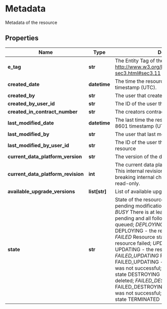 # Metadata

Metadata of the resource
## Properties
| Name | Type | Description | Notes |
| ------------ | ------------- | ------------- | ------------- |
| **e_tag** | **str** | The Entity Tag of the resource as defined in http://www.w3.org/Protocols/rfc2616/rfc2616-sec3.html#sec3.11 | [optional]  |
| **created_date** | **datetime** | The time the resource was created, ISO 8601 timestamp (UTC). | [optional]  |
| **created_by** | **str** | The user that created the resource | [optional]  |
| **created_by_user_id** | **str** | The ID of the user that created the resource | [optional]  |
| **created_in_contract_number** | **str** | The creators contractNumber | [optional]  |
| **last_modified_date** | **datetime** | The last time the resource was modified, ISO 8601 timestamp (UTC). | [optional]  |
| **last_modified_by** | **str** | The user that last modified the resource | [optional]  |
| **last_modified_by_user_id** | **str** | The ID of the user that last modified the resource | [optional]  |
| **current_data_platform_version** | **str** | The version of the data platform.  | [optional]  |
| **current_data_platform_revision** | **int** | The current data platform revision of a resource. This internal revision is used to roll out non-breaking internal changes. This attribute is read-only.  | [optional]  |
| **available_upgrade_versions** | **list[str]** | List of available upgrades for this cluster | [optional]  |
| **state** | **str** | State of the resource. *AVAILABLE* There are no pending modification requests for this item; *BUSY* There is at least one modification request pending and all following requests will be queued; *DEPLOYING* Resource state DEPLOYING - the resource is being created; *FAILED* Resource state FAILED - creation of the resource failed; *UPDATING* Resource state UPDATING - the resource is being updated; *FAILED_UPDATING* Resource state FAILED_UPDATING - an update to the resource was not successful; *DESTROYING* Resource state DESTROYING - the resource is being deleted; *FAILED_DESTROYING* Resource state FAILED_DESTROYING - deletion of the resource was not successful; *TERMINATED* Resource state TERMINATED - the resource was deleted.  | [optional]  |


